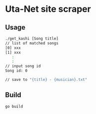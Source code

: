 # Uta-Net site scraper
## Usage
```bash
./get_kashi [Song title]
// list of matched songs
[0] xxx
[1] xxx
   :
   :
// input song id
Song id: 0

// save to "{title} - {musician}.txt"
```

## Build
```bash
go build
```
